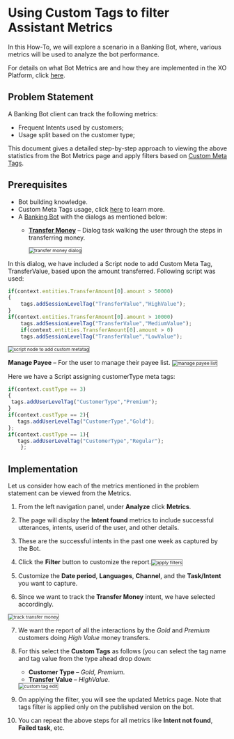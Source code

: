 # Using Custom Tags to filter Assistant Metrics

In this How-To, we will explore a scenario in a Banking Bot, where, various metrics will be used to analyze the bot performance.

For details on what Bot Metrics are and how they are implemented in the XO Platform, click <a href="https://docsinternal-kore.github.io/docs/xo/analytics/automation/introduction/" target="_blank">here</a>.

## Problem Statement

A Banking Bot client can track the following metrics:

* Frequent Intents used by customers;
* Usage split based on the customer type;

This document gives a detailed step-by-step approach to viewing the above statistics from the Bot Metrics page and apply filters based on <a href="https://docsinternal-kore.github.io/docs/xo/how-tos/build-a-banking-assistant/analyse-the-assistant/using-custom-tags-to-filter-assistant-metrics/" target="_blank">Custom Meta Tags</a>.

## Prerequisites

<ul><li>Bot building knowledge.</li>
<li>Custom Meta Tags usage, click <a href="https://docsinternal-kore.github.io/docs/xo/how-tos/build-a-banking-assistant/analyse-the-assistant/using-custom-tags-to-filter-assistant-metrics/" target="_blank">here</a> to learn more.</li>
<li>A <a href="https://docsinternal-kore.github.io/docs/xo/how-tos/build-a-banking-assistant/design-conversation-skills/create-a-sample-banking-assistant/" target="_blank">Banking Bot</a> with the dialogs as mentioned below:</li>
<ul>
<li><strong><a href="https://docsinternal-kore.github.io/docs/xo/how-tos/build-a-banking-assistant/design-conversation-skills/create-transfer-funds-task/" target="_blank">Transfer Money</a></strong> – Dialog task walking the user through the steps in transferring money.</li>

<img src="../images/transfer-money-dialog.png" alt="transfer money dialog" title="transfer money dialog" style="border: 1px solid gray; zoom:75%;"></ul></ul>

In this dialog, we have included a Script node to add Custom Meta Tag, TransferValue, based upon the amount transferred. Following script was used:

```js
if(context.entities.TransferAmount[0].amount > 50000)
{
    tags.addSessionLevelTag("TransferValue","HighValue");
}
if(context.entities.TransferAmount[0].amount > 10000)
    tags.addSessionLevelTag("TransferValue","MediumValue");
    if(context.entities.TransferAmount[0].amount > 0)
    tags.addSessionLevelTag("TransferValue","LowValue");
 ```   

<img src="../images/script-node-add-custom-meta-tag.png" alt="script node to add custom metatag" title="script node to add custom metatag" style="border: 1px solid gray; zoom:75%;">

**Manage Payee** – For the user to manage their payee list.
<img src="../images/manage-payee-list.png" alt="manage payee list" title="manage payee list" style="border: 1px solid gray; zoom:75%;">

Here we have a Script assigning customerType meta tags:

```js
if(context.custType == 3)
{
 tags.addUserLevelTag("CustomerType","Premium");
}
if(context.custType == 2){
   tags.addUserLevelTag("CustomerType","Gold");
};
if(context.custType == 1){
   tags.addUserLevelTag("CustomerType","Regular");
    };
```

## Implementation

Let us consider how each of the metrics mentioned in the problem statement can be viewed from the Metrics.

1. From the left navigation panel, under **Analyze** click **Metrics**.
2. The page will display the **Intent found** metrics to include successful utterances, intents, userid of the user,  and other details.
3. These are the successful intents in the past one week as captured by the Bot.
4. Click the **Filter** button to customize the report.<img src="../images/apply-filter-to-customise.png" alt="apply filters" title="apply filters" style="border: 1px solid gray; zoom:75%;"> 

5. Customize the **Date period**, **Languages**, **Channel**, and the **Task/Intent** you want to capture.
6. Since we want to track the **Transfer Money** intent, we have selected accordingly. 
<img src="../images/track-transfer-money.png" alt="track transfer money" title="track transfer money" style="border: 1px solid gray; zoom:75%;">

7. We want the report of all the interactions by the _Gold_ and _Premium_ customers doing _High Value_ money transfers.
8. For this select the **Custom Tags** as follows (you can select the tag name and tag value from the type ahead drop down:

    * **Customer Type** – _Gold, Premium_.
    * **Transfer Value** – _HighValue_.
    <img src="../images/custom-tags-edit.png" alt="custom tag edit" title="custom tag edit" style="border: 1px solid gray; zoom:75%;">

9. On applying the filter, you will see the updated Metrics page. Note that tags filter is applied only on the published version on the bot.
10. You can repeat the above steps for all metrics like **Intent not found**, **Failed task**, etc.